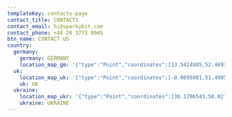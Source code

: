 ```yaml
---
templateKey: contacts-page
contact_title: CONTACTS
contact_email: hi@sparkybit.com
contact_phone: +44 20 3773 8945
btn_name: CONTACT US
country:
  germany:
    germany: GERMANY
    location_map_gm: '{"type":"Point","coordinates":[13.5424805,52.4693958]}'
  uk:
    location_map_uk: '{"type":"Point","coordinates":[-0.0695801,51.4905049]}'
    uk: UK
  ukraine:
    location_map_ukr: '{"type":"Point","coordinates":[36.1706543,50.0218584]}'
    ukraine: UKRAINE
---
```


